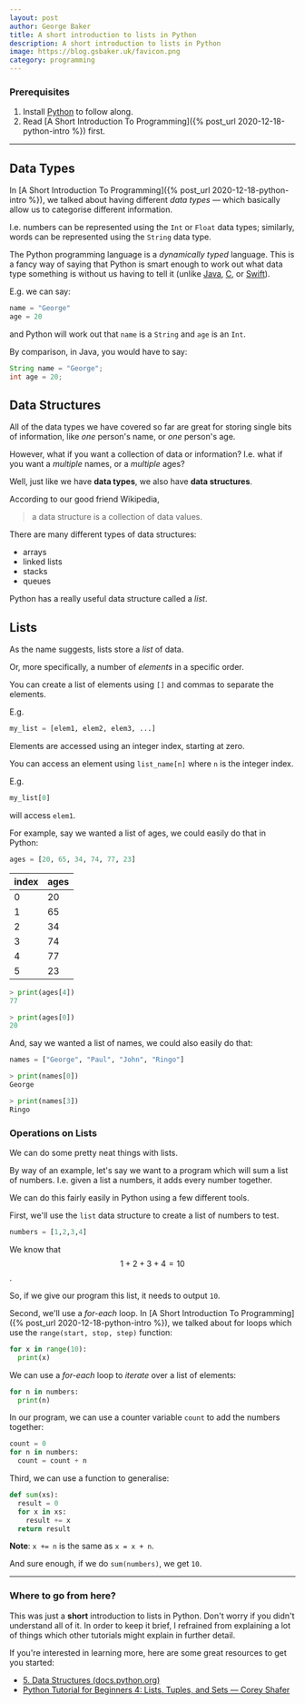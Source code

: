 ```yaml
---
layout: post
author: George Baker
title: A short introduction to lists in Python
description: A short introduction to lists in Python
image: https://blog.gsbaker.uk/favicon.png
category: programming
---
```


### Prerequisites
1. Install [Python](https://www.python.org) to follow along.
2. Read [A Short Introduction To Programming]({% post_url 2020-12-18-python-intro %}) first.

---

## Data Types
In [A Short Introduction To Programming]({% post_url 2020-12-18-python-intro %}),
we talked about having different *data types* — which basically allow us to categorise 
different information. 

I.e. numbers can be represented using the `Int` or `Float` data types; similarly,
words can be represented using the `String` data type.

The Python programming language is a *dynamically typed* language. This is a fancy way
of saying that Python is smart enough to work out what data type something is without us
having to tell it (unlike [Java](https://www.java.com/en/), [C](https://en.wikipedia.org/wiki/C_(programming_language)),
or [Swift](https://swift.org)).

E.g. we can say:
```python
name = "George"
age = 20
```
and Python will work out that `name` is a `String` and `age` is an `Int`.

By comparison, in Java, you would have to say:
```java
String name = "George";
int age = 20;
```

## Data Structures
All of the data types we have covered so far are great for storing single bits of 
information, like *one* person's name, or *one* person's age.

However, what if you want a collection of data or information? I.e. what if you want
a *multiple* names, or a *multiple* ages?

Well, just like we have **data types**, we also have **data structures**.

According to our good friend Wikipedia,
> a data structure is a collection of data values.

There are many different types of data structures:
- arrays
- linked lists
- stacks
- queues

Python has a really useful data structure called a *list*.


## Lists
As the name suggests, lists store a *list* of data.

Or, more specifically, a number of *elements* in a specific order.

You can create a list of elements using `[]` and commas to separate the elements.

E.g.
```python
my_list = [elem1, elem2, elem3, ...]
```

Elements are accessed using an integer index, starting at zero.

You can access an element using `list_name[n]` where `n` is the integer index.

E.g.
```python
my_list[0]
```
will access `elem1`.

For example, say we wanted a list of ages, we could easily do that in Python:
```python
ages = [20, 65, 34, 74, 77, 23]
```

index | ages
--- | ---
0 | 20
1 | 65
2 | 34
3 | 74
4 | 77
5 | 23

```python
> print(ages[4])
77

> print(ages[0])
20
```

And, say we wanted a list of names, we could also easily do that:
```python
names = ["George", "Paul", "John", "Ringo"]
```
```python
> print(names[0])
George

> print(names[3])
Ringo
```

### Operations on Lists
We can do some pretty neat things with lists. 

By way of an example, let's say we want to a program which will sum a list of numbers.
I.e. given a list a numbers, it adds every number together.

We can do this fairly easily in Python using a few different tools.

First, we'll use the `list` data structure to create a list of numbers to test.

```python
numbers = [1,2,3,4]
```

We know that $$ 1 + 2 + 3 + 4 = 10 $$.

So, if we give our program this list, it needs to output `10`.

Second, we'll use a *for-each* loop. In [A Short Introduction To Programming]({% post_url 2020-12-18-python-intro %}),
we talked about for loops which use the `range(start, stop, step)` function:
```python
for x in range(10):
  print(x)
```

We can use a *for-each* loop to *iterate* over a list of elements:
```python
for n in numbers:
  print(n)
```

In our program, we can use a counter variable `count` to add the numbers together:
```python
count = 0
for n in numbers:
  count = count + n
```

Third, we can use a function to generalise:
```python
def sum(xs):
  result = 0
  for x in xs:
    result += x
  return result
```
**Note**: `x += n` is the same as `x = x + n`.

And sure enough, if we do `sum(numbers)`, we get `10`.

--- 
### Where to go from here?
This was just a **short** introduction to lists in Python. Don't worry if you didn't 
understand all of it. In order to keep it brief, I refrained from explaining a lot of 
things which other tutorials might explain in further detail. 

If you're interested in learning more, here are some great resources to get you started:
- [5. Data Structures (docs.python.org)](https://docs.python.org/3/tutorial/datastructures.html)
- [Python Tutorial for Beginners 4: Lists, Tuples, and Sets — Corey Shafer](https://www.youtube.com/watch?v=W8KRzm-HUcc)

<script src="https://cdn.mathjax.org/mathjax/latest/MathJax.js?config=TeX-AMS-MML_HTMLorMML" type="text/javascript"></script>
